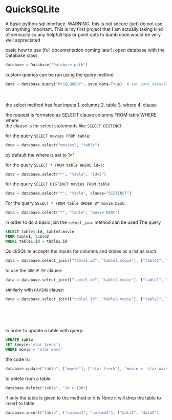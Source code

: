 # QuickSQLite
A basic python-sql interface. WARNING, this is not secure (yet) do not use on anything important.
This is my first project that I am actually taking kind of seriously so any helpfull tips or point outs to dumb code would be very well appreciated

basic how to use (full documentation coming later):
open database with the Database class
```python
database = Database("Database_path")
```

custom queries can be run using the query method
```python
data = database.query("MYSQLQUERY", save_data=True)  # set save_date=True if you want method to return data, False if not
```
<br>
<br>
the select method has four inputs
1. columns
2. table
3. where
4. clause

the request is formated as
SELECT clause columns FROM table WHERE where
<br>
the clause is for select statements like ```SELECT DISTINCT```

for the query ```SELECT movies FROM table```:
```python
data = database.select("movies", "table")
```
by default the where is set to 1=1

for the query ```SELECT * FROM table WHERE id=5```:
```python
data = database.select("*", "table", "id=5")
```

for the query ```SELECT DISTINCT movies FROM table```
```python
data = database.select("*", "table", clause="DISTINCT")
```
For the query ```SELECT * FROM table ORDER BY movie DESC```:
```python
data = database.select("*", "table", "movie DESC")
```

in order to do a basic join the ```select_join``` method can be used
The query
```SQL
SELECT table1.id, table2.movie
FROM table1, table2
WHERE table1.id = table2.id
```
QuickSQLite accepts the inputs for columns and tables as a list as such:
```python
data = database.select_join(["table1.id", "table2.movie"], ["table1", "table2"], "table1.id = table2.id")
```

to use the ```GROUP BY``` clause:
```python
data = database.select_join(["table1.id", "table2.movie"], ["table1", "table2"], "table1.id = table2.id", group="table2.movie")
```
similarly with ```HAVING``` clause:
```python
data = database.select_join(["table1.id", "table2.movie"], ["table1", "table2"], "table1.id = table2.id", group="table2.movie", having="count(table2.movie) > 1")
```
<br></br>
<br></br>
In order to update a table with query:
```SQL
UPDATE table 
SET (movie='star treck') 
WHERE movie = 'star wars'
```
the code is:
```python
database.update("table", ["movie"], ["star treck"], "movie = 'star wars'")
```

to delete from a table:
```python
database.delete("table", "id > 100")
```
if only the table is given to the method or it is None it will drop the table 
to insert to table
```python
database.insert("table", ["column1", "column2"], ["data1", "data2"]
```
